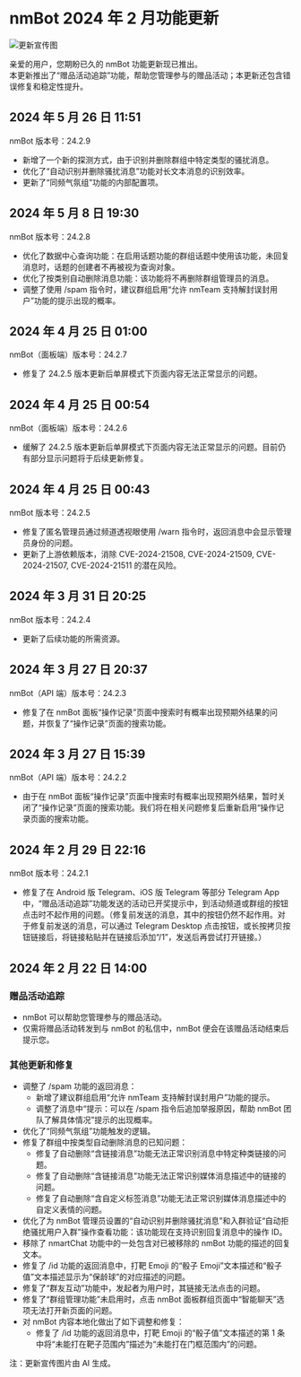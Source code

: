 # nmBot 2024 年 2 月功能更新

![更新宣传图](../img/update-pictures/nmbot-2402-spring-festival.jpg)

亲爱的用户，您期盼已久的 nmBot 功能更新现已推出。  
本更新推出了“赠品活动追踪”功能，帮助您管理参与的赠品活动；本更新还包含错误修复和稳定性提升。

## 2024 年 5 月 26 日 11:51
nmBot 版本号：24.2.9

- 新增了一个新的探测方式，由于识别并删除群组中特定类型的骚扰消息。
- 优化了“自动识别并删除骚扰消息”功能对长文本消息的识别效率。
- 更新了“同频气氛组”功能的内部配置项。

## 2024 年 5 月 8 日 19:30
nmBot 版本号：24.2.8

- 优化了数据中心查询功能：在启用话题功能的群组话题中使用该功能，未回复消息时，话题的创建者不再被视为查询对象。
- 优化了按类别自动删除消息功能：该功能将不再删除群组管理员的消息。
- 调整了使用 /spam 指令时，建议群组启用“允许 nmTeam 支持解封误封用户”功能的提示出现的概率。

## 2024 年 4 月 25 日 01:00
nmBot（面板端）版本号：24.2.7

- 修复了 24.2.5 版本更新后单屏模式下页面内容无法正常显示的问题。

## 2024 年 4 月 25 日 00:54
nmBot（面板端）版本号：24.2.6

- 缓解了 24.2.5 版本更新后单屏模式下页面内容无法正常显示的问题。目前仍有部分显示问题将于后续更新修复。

## 2024 年 4 月 25 日 00:43
nmBot 版本号：24.2.5

- 修复了匿名管理员通过频道透视眼使用 /warn 指令时，返回消息中会显示管理员身份的问题。
- 更新了上游依赖版本，消除 CVE-2024-21508, CVE-2024-21509, CVE-2024-21507, CVE-2024-21511 的潜在风险。

## 2024 年 3 月 31 日 20:25
nmBot 版本号：24.2.4

- 更新了后续功能的所需资源。

## 2024 年 3 月 27 日 20:37
nmBot（API 端）版本号：24.2.3

- 修复了在 nmBot 面板“操作记录”页面中搜索时有概率出现预期外结果的问题，并恢复了“操作记录”页面的搜索功能。

## 2024 年 3 月 27 日 15:39
nmBot（API 端）版本号：24.2.2

- 由于在 nmBot 面板“操作记录”页面中搜索时有概率出现预期外结果，暂时关闭了“操作记录”页面的搜索功能。我们将在相关问题修复后重新启用“操作记录页面的搜索功能。

## 2024 年 2 月 29 日 22:16
nmBot 版本号：24.2.1

- 修复了在 Android 版 Telegram、iOS 版 Telegram 等部分 Telegram App 中，“赠品活动追踪”功能发送的活动已开奖提示中，到活动频道或群组的按钮点击时不起作用的问题。（修复前发送的消息，其中的按钮仍然不起作用。对于修复前发送的消息，可以通过 Telegram Desktop 点击按钮，或长按拷贝按钮链接后，将链接粘贴并在链接后添加“/1”，发送后再尝试打开链接。）

## 2024 年 2 月 22 日 14:00

### 赠品活动追踪
- nmBot 可以帮助您管理参与的赠品活动。
- 仅需将赠品活动转发到与 nmBot 的私信中，nmBot 便会在该赠品活动结束后提示您。

### 其他更新和修复
- 调整了 /spam 功能的返回消息：
    - 新增了建议群组启用“允许 nmTeam 支持解封误封用户”功能的提示。
    - 调整了消息中“提示：可以在 /spam 指令后追加举报原因，帮助 nmBot 团队了解具体情况”提示的出现概率。
- 优化了“同频气氛组”功能触发的逻辑。
- 修复了群组中按类型自动删除消息的已知问题：
    - 修复了自动删除“含链接消息”功能无法正常识别消息中特定种类链接的问题。
    - 修复了自动删除“含链接消息”功能无法正常识别媒体消息描述中的链接的问题。
    - 修复了自动删除“含自定义标签消息”功能无法正常识别媒体消息描述中的自定义表情的问题。
- 优化了为 nmBot 管理员设置的“自动识别并删除骚扰消息”和入群验证“自动拒绝骚扰用户入群”操作查看功能：该功能现在支持识别回复消息中的操作 ID。
- 移除了 nmartChat 功能中的一处包含对已被移除的 nmBot 功能的描述的回复文本。
- 修复了 /id 功能的返回消息中，打靶 Emoji 的“骰子 Emoji”文本描述和“骰子值”文本描述显示为“保龄球”的对应描述的问题。
- 修复了“群友互动”功能中，发起者为用户时，其链接无法点击的问题。
- 修复了“群组管理功能”未启用时，点击 nmBot 面板群组页面中“智能聊天”选项无法打开新页面的问题。
- 对 nmBot 内容本地化做出了如下调整和修复：
    - 修复了 /id 功能的返回消息中，打靶 Emoji 的“骰子值”文本描述的第 1 条中将“未能打在靶子范围内”描述为“未能打在门框范围内”的问题。

注：更新宣传图片由 AI 生成。
